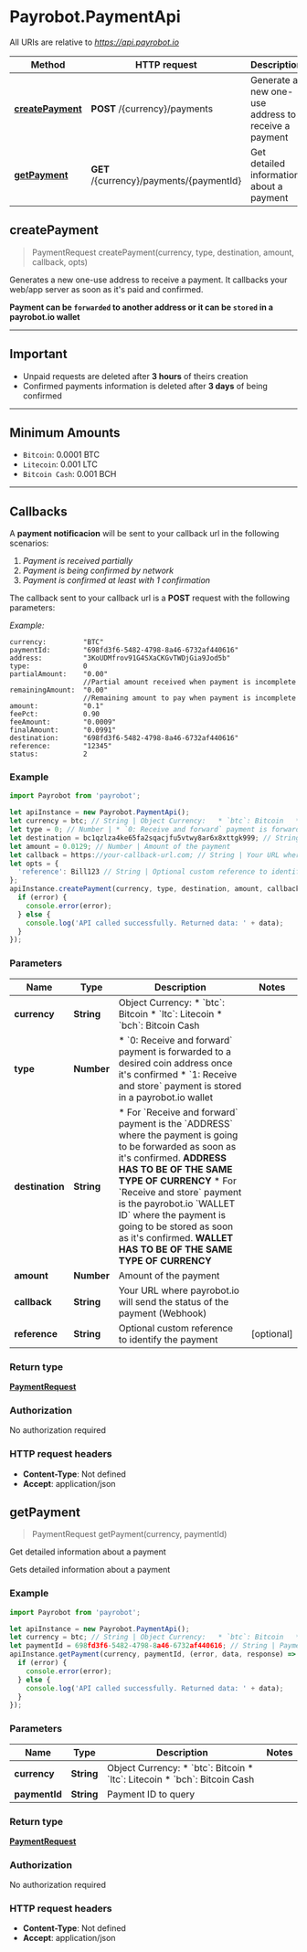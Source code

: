 # Payrobot.PaymentApi

All URIs are relative to *https://api.payrobot.io*

Method | HTTP request | Description
------------- | ------------- | -------------
[**createPayment**](PaymentApi.md#createPayment) | **POST** /{currency}/payments | Generate a new one-use address to receive a payment
[**getPayment**](PaymentApi.md#getPayment) | **GET** /{currency}/payments/{paymentId} | Get detailed information about a payment



## createPayment

> PaymentRequest createPayment(currency, type, destination, amount, callback, opts)

Generates a new one-use address to receive a payment. It callbacks your
web/app server as soon as it's paid and confirmed.


**Payment can be `forwarded` to another address or it can be `stored` in
a payrobot.io wallet**


---

## Important

  * Unpaid requests are deleted after **3 hours** of theirs creation
  * Confirmed payments information is deleted after **3 days** of being confirmed

---

## Minimum Amounts


  * `Bitcoin`: 0.0001 BTC
  * `Litecoin`: 0.001 LTC
  * `Bitcoin Cash`: 0.001 BCH

---

## Callbacks

A **payment notificacion** will be sent to your callback url in the
following scenarios:

  1. *Payment is received partially*
  2. *Payment is being confirmed by network*
  3. *Payment is confirmed at least with 1 confirmation*


The callback sent to your callback url is a **POST** request with the
following parameters:


*Example:*

    currency:         "BTC"
    paymentId:        "698fd3f6-5482-4798-8a46-6732af440616"
    address:          "3KoUDMfrov91G4SXaCKGvTWDjGia9Jod5b"
    type:             0
    partialAmount:    "0.00"
                      //Partial amount received when payment is incomplete
    remainingAmount:  "0.00"
                      //Remaining amount to pay when payment is incomplete
    amount:           "0.1"
    feePct:           0.90
    feeAmount:        "0.0009"
    finalAmount:      "0.0991"
    destination:      "698fd3f6-5482-4798-8a46-6732af440616"
    reference:        "12345"
    status:           2

### Example

```javascript
import Payrobot from 'payrobot';

let apiInstance = new Payrobot.PaymentApi();
let currency = btc; // String | Object Currency:   * `btc`: Bitcoin   * `ltc`: Litecoin   * `bch`: Bitcoin Cash 
let type = 0; // Number | * `0: Receive and forward` payment is forwarded to a desired coin address once it's confirmed  * `1: Receive and store` payment is stored in a payrobot.io wallet 
let destination = bc1qzlza4ke65fa2sqacjfu5vtwy8ar6x8xttgk999; // String | * For `Receive and forward` payment is the `ADDRESS` where the payment is going to be forwarded as soon as it's confirmed. **ADDRESS HAS TO BE OF THE SAME TYPE OF CURRENCY**  * For `Receive and store` payment is the payrobot.io `WALLET ID` where the payment is going to be stored as soon as it's confirmed. **WALLET HAS TO BE OF THE SAME TYPE OF CURRENCY** 
let amount = 0.0129; // Number | Amount of the payment
let callback = https://your-callback-url.com; // String | Your URL where payrobot.io will send the status of the payment (Webhook)
let opts = {
  'reference': Bill123 // String | Optional custom reference to identify the payment
};
apiInstance.createPayment(currency, type, destination, amount, callback, opts, (error, data, response) => {
  if (error) {
    console.error(error);
  } else {
    console.log('API called successfully. Returned data: ' + data);
  }
});
```

### Parameters


Name | Type | Description  | Notes
------------- | ------------- | ------------- | -------------
 **currency** | **String**| Object Currency:   * &#x60;btc&#x60;: Bitcoin   * &#x60;ltc&#x60;: Litecoin   * &#x60;bch&#x60;: Bitcoin Cash  | 
 **type** | **Number**| * &#x60;0: Receive and forward&#x60; payment is forwarded to a desired coin address once it&#39;s confirmed  * &#x60;1: Receive and store&#x60; payment is stored in a payrobot.io wallet  | 
 **destination** | **String**| * For &#x60;Receive and forward&#x60; payment is the &#x60;ADDRESS&#x60; where the payment is going to be forwarded as soon as it&#39;s confirmed. **ADDRESS HAS TO BE OF THE SAME TYPE OF CURRENCY**  * For &#x60;Receive and store&#x60; payment is the payrobot.io &#x60;WALLET ID&#x60; where the payment is going to be stored as soon as it&#39;s confirmed. **WALLET HAS TO BE OF THE SAME TYPE OF CURRENCY**  | 
 **amount** | **Number**| Amount of the payment | 
 **callback** | **String**| Your URL where payrobot.io will send the status of the payment (Webhook) | 
 **reference** | **String**| Optional custom reference to identify the payment | [optional] 

### Return type

[**PaymentRequest**](PaymentRequest.md)

### Authorization

No authorization required

### HTTP request headers

- **Content-Type**: Not defined
- **Accept**: application/json


## getPayment

> PaymentRequest getPayment(currency, paymentId)

Get detailed information about a payment

Gets detailed information about a payment

### Example

```javascript
import Payrobot from 'payrobot';

let apiInstance = new Payrobot.PaymentApi();
let currency = btc; // String | Object Currency:   * `btc`: Bitcoin   * `ltc`: Litecoin   * `bch`: Bitcoin Cash 
let paymentId = 698fd3f6-5482-4798-8a46-6732af440616; // String | Payment ID to query
apiInstance.getPayment(currency, paymentId, (error, data, response) => {
  if (error) {
    console.error(error);
  } else {
    console.log('API called successfully. Returned data: ' + data);
  }
});
```

### Parameters


Name | Type | Description  | Notes
------------- | ------------- | ------------- | -------------
 **currency** | **String**| Object Currency:   * &#x60;btc&#x60;: Bitcoin   * &#x60;ltc&#x60;: Litecoin   * &#x60;bch&#x60;: Bitcoin Cash  | 
 **paymentId** | **String**| Payment ID to query | 

### Return type

[**PaymentRequest**](PaymentRequest.md)

### Authorization

No authorization required

### HTTP request headers

- **Content-Type**: Not defined
- **Accept**: application/json

